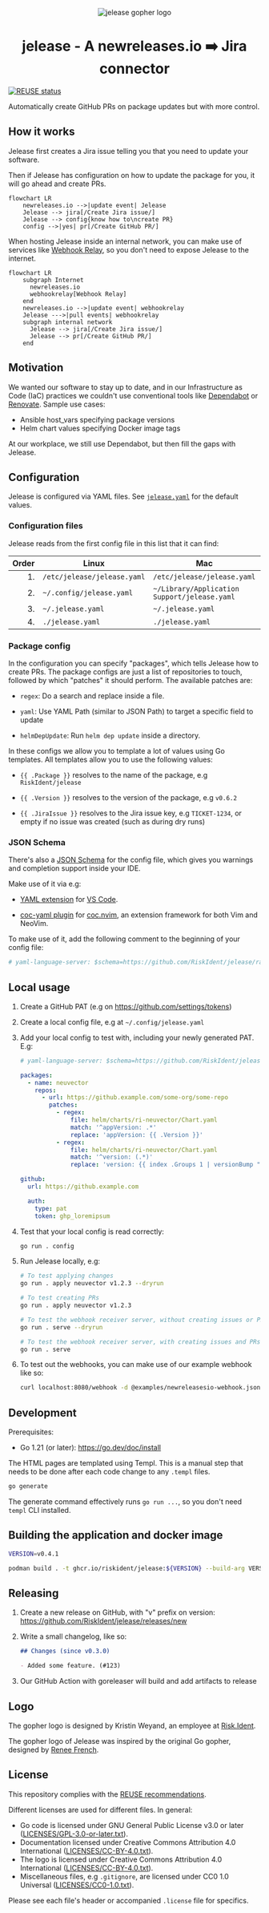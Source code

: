 <!--
SPDX-FileCopyrightText: 2022 Risk.Ident GmbH <contact@riskident.com>

SPDX-License-Identifier: CC-BY-4.0
-->

<p align="center">
  <img src="./docs/jelease-gopher-card-512.jpg" alt="jelease gopher logo"/>
</p>

<h1 align="center">jelease - A newreleases.io ➡️ Jira connector</h1>

[![REUSE status](https://api.reuse.software/badge/github.com/RiskIdent/jelease)](https://api.reuse.software/info/github.com/RiskIdent/jelease)

Automatically create GitHub PRs on package updates but with more control.

## How it works

Jelease first creates a Jira issue telling you that you need to
update your software.

Then if Jelease has configuration on how to update the package for you,
it will go ahead and create PRs.

```mermaid
flowchart LR
    newreleases.io -->|update event| Jelease
    Jelease --> jira[/Create Jira issue/]
    Jelease --> config{know how to\ncreate PR}
    config -->|yes| pr[/Create GitHub PR/]
```

When hosting Jelease inside an internal network, you can make use of
services like [Webhook Relay](https://webhookrelay.com/), so you
don't need to expose Jelease to the internet.

```mermaid
flowchart LR
    subgraph Internet
      newreleases.io
      webhookrelay[Webhook Relay]
    end
    newreleases.io -->|update event| webhookrelay
    Jelease --->|pull events| webhookrelay
    subgraph internal network
      Jelease --> jira[/Create Jira issue/]
      Jelease --> pr[/Create GitHub PR/]
    end
```

## Motivation

We wanted our software to stay up to date, and in our
Infrastructure as Code (IaC) practices we couldn't use conventional tools like
[Dependabot](https://docs.github.com/en/code-security/dependabot)
or [Renovate](https://www.mend.io/renovate/). Sample use cases:

- Ansible host_vars specifying package versions
- Helm chart values specifying Docker image tags

At our workplace, we still use Dependabot, but then fill the gaps with Jelease.

## Configuration

Jelease is configured via YAML files.
See [`jelease.yaml`](./jelease.yaml) for the default values.

### Configuration files

Jelease reads from the first config file in this list that it can find:

| Order | Linux                       | Mac                                          | Windows                       |
| ----: | --------------------------- | -------------------------------------------- | ----------------------------- |
|    1. | `/etc/jelease/jelease.yaml` | `/etc/jelease/jelease.yaml`                  | *N/A*                         |
|    2. | `~/.config/jelease.yaml`    | `~/Library/Application Support/jelease.yaml` | `%APPDATA%\jelease.yaml`      |
|    3. | `~/.jelease.yaml`           | `~/.jelease.yaml`                            | `%USERPROFILE%\.jelease.yaml` |
|    4. | `./jelease.yaml`            | `./jelease.yaml`                             | `.\jelease.yaml`              |

### Package config

In the configuration you can specify "packages", which tells Jelease how to
create PRs. The package configs are just a list of repositories to touch,
followed by which "patches" it should perform. The available patches are:

- `regex`: Do a search and replace inside a file.

- `yaml`: Use YAML Path (similar to JSON Path)
  to target a specific field to update

- `helmDepUpdate`: Run `helm dep update` inside a directory.

In these configs we allow you to template a lot of values using Go templates.
All templates allow you to use the following values:

- `{{ .Package }}` resolves to the name of the package, e.g `RiskIdent/jelease`

- `{{ .Version }}` resolves to the version of the package, e.g `v0.6.2`

- `{{ .JiraIssue }}` resolves to the Jira issue key, e.g `TICKET-1234`,
  or empty if no issue was created (such as during dry runs)

### JSON Schema

There's also a [JSON Schema](https://json-schema.org/) for the config file,
which gives you warnings and completion support inside your IDE.

Make use of it via e.g:

- [YAML extension](https://marketplace.visualstudio.com/items?itemName=redhat.vscode-yaml)
  for [VS Code](https://code.visualstudio.com/).

- [coc-yaml plugin](https://github.com/neoclide/coc-yaml)
  for [coc.nvim](https://github.com/neoclide/coc.nvim),
  an extension framework for both Vim and NeoVim.

To make use of it, add the following comment to the beginning of your
config file:

```yaml
# yaml-language-server: $schema=https://github.com/RiskIdent/jelease/raw/main/jelease.schema.json
```

## Local usage

1. Create a GitHub PAT (e.g on <https://github.com/settings/tokens>)

2. Create a local config file, e.g at `~/.config/jelease.yaml`

3. Add your local config to test with, including your newly generated PAT. E.g:

   ```yaml
   # yaml-language-server: $schema=https://github.com/RiskIdent/jelease/raw/main/jelease.schema.json

   packages:
     - name: neuvector
       repos:
         - url: https://github.example.com/some-org/some-repo
           patches:
             - regex:
                 file: helm/charts/ri-neuvector/Chart.yaml
                 match: '^appVersion: .*'
                 replace: 'appVersion: {{ .Version }}'
             - regex:
                 file: helm/charts/ri-neuvector/Chart.yaml
                 match: '^version: (.*)'
                 replace: 'version: {{ index .Groups 1 | versionBump "0.0.1" }}'

   github:
     url: https://github.example.com

     auth:
       type: pat
       token: ghp_loremipsum
   ```

4. Test that your local config is read correctly:

   ```bash
   go run . config
   ```

5. Run Jelease locally, e.g:

   ```bash
   # To test applying changes
   go run . apply neuvector v1.2.3 --dryrun

   # To test creating PRs
   go run . apply neuvector v1.2.3

   # To test the webhook receiver server, without creating issues or PRs
   go run . serve --dryrun

   # To test the webhook receiver server, with creating issues and PRs
   go run . serve
   ```

6. To test out the webhooks, you can make use of our example webhook like so:

   ```bash
   curl localhost:8080/webhook -d @examples/newreleasesio-webhook.json
   ```

## Development

Prerequisites:

- Go 1.21 (or later): <https://go.dev/doc/install>

The HTML pages are templated using Templ. This is a manual step that
needs to be done after each code change to any `.templ` files.

```bash
go generate
```

The generate command effectively runs `go run ...`, so you don't
need `templ` CLI installed.

## Building the application and docker image

```bash
VERSION=v0.4.1

podman build . -t ghcr.io/riskident/jelease:${VERSION} --build-arg VERSION=${VERSION}
```

## Releasing

1. Create a new release on GitHub, with "v" prefix on version: <https://github.com/RiskIdent/jelease/releases/new>

2. Write a small changelog, like so:

   ```markdown
   ## Changes (since v0.3.0)

   - Added some feature. (#123)
   ```

3. Our GitHub Action with goreleaser will build and add artifacts to release

## Logo

The gopher logo is designed by Kristin Weyand, an employee at [Risk.Ident](https://riskident.com).

The gopher logo of Jelease was inspired by the original Go gopher,
designed by [Renee French](https://reneefrench.blogspot.com/).

## License

This repository complies with the [REUSE recommendations](https://reuse.software/).

Different licenses are used for different files. In general:

- Go code is licensed under GNU General Public License v3.0 or later ([LICENSES/GPL-3.0-or-later.txt](LICENSES/GPL-3.0-or-later.txt)).
- Documentation licensed under Creative Commons Attribution 4.0 International ([LICENSES/CC-BY-4.0.txt](LICENSES/CC-BY-4.0.txt)).
- The logo is licensed under Creative Commons Attribution 4.0 International ([LICENSES/CC-BY-4.0.txt](LICENSES/CC-BY-4.0.txt)).
- Miscellaneous files, e.g `.gitignore`, are licensed under CC0 1.0 Universal ([LICENSES/CC0-1.0.txt](LICENSES/CC0-1.0.txt)).

Please see each file's header or accompanied `.license` file for specifics.
